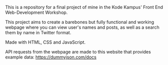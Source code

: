 This is a repository for a final project of mine in the Kode Kampus' Front End Web-Development Workshop.

This project aims to create a barebones but fully functional and working webpage where you can view user's names
and posts, as well as a search them by name in Twitter format.

Made with HTML, CSS and JavaScript. 

API requests from the webpage are made to this website that provides example data:
https://dummyjson.com/docs
